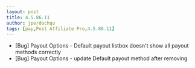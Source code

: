```yaml
---
layout: post
title: 4.5.86.11
author: jperdochqu
tags: [pap,Post Affiliate Pro,4.5.86.11]
---
```


- [Bug] Payout Options - Default payout listbox doesn't show all payout methods correctly
- [Bug] Payout Options - update Default payout method after removing
